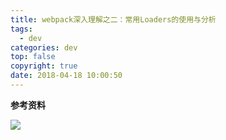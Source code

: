 ```yaml
---
title: webpack深入理解之二：常用Loaders的使用与分析
tags:
  - dev
categories: dev
top: false
copyright: true
date: 2018-04-18 10:00:50
---
```


<!--more-->

**参考资料**
[]()

![](http://oankigr4l.bkt.clouddn.com/wexin.png)